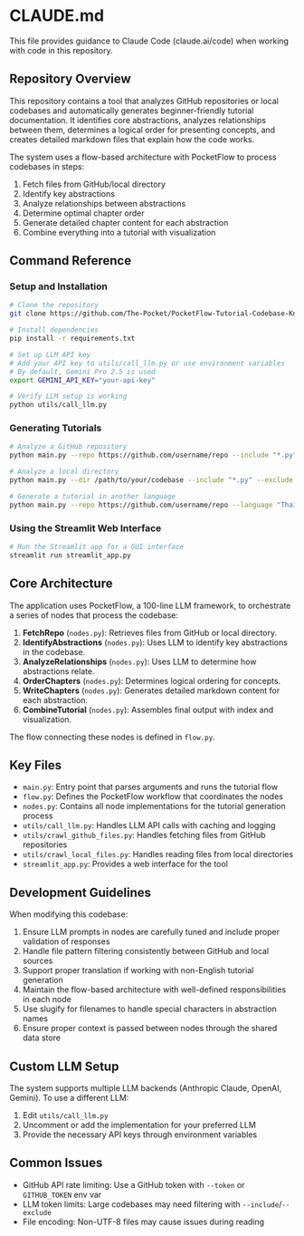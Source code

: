 # CLAUDE.md

This file provides guidance to Claude Code (claude.ai/code) when working with code in this repository.

## Repository Overview

This repository contains a tool that analyzes GitHub repositories or local codebases and automatically generates beginner-friendly tutorial documentation. It identifies core abstractions, analyzes relationships between them, determines a logical order for presenting concepts, and creates detailed markdown files that explain how the code works.

The system uses a flow-based architecture with PocketFlow to process codebases in steps:
1. Fetch files from GitHub/local directory
2. Identify key abstractions
3. Analyze relationships between abstractions
4. Determine optimal chapter order
5. Generate detailed chapter content for each abstraction
6. Combine everything into a tutorial with visualization

## Command Reference

### Setup and Installation

```bash
# Clone the repository
git clone https://github.com/The-Pocket/PocketFlow-Tutorial-Codebase-Knowledge

# Install dependencies
pip install -r requirements.txt

# Set up LLM API key
# Add your API key to utils/call_llm.py or use environment variables
# By default, Gemini Pro 2.5 is used
export GEMINI_API_KEY="your-api-key"

# Verify LLM setup is working
python utils/call_llm.py
```

### Generating Tutorials

```bash
# Analyze a GitHub repository
python main.py --repo https://github.com/username/repo --include "*.py" "*.js" --exclude "tests/*" --max-size 50000

# Analyze a local directory
python main.py --dir /path/to/your/codebase --include "*.py" --exclude "*test*"

# Generate a tutorial in another language
python main.py --repo https://github.com/username/repo --language "Thai"
```

### Using the Streamlit Web Interface

```bash
# Run the Streamlit app for a GUI interface
streamlit run streamlit_app.py
```

## Core Architecture

The application uses PocketFlow, a 100-line LLM framework, to orchestrate a series of nodes that process the codebase:

1. **FetchRepo** (`nodes.py`): Retrieves files from GitHub or local directory.
2. **IdentifyAbstractions** (`nodes.py`): Uses LLM to identify key abstractions in the codebase.
3. **AnalyzeRelationships** (`nodes.py`): Uses LLM to determine how abstractions relate.
4. **OrderChapters** (`nodes.py`): Determines logical ordering for concepts.
5. **WriteChapters** (`nodes.py`): Generates detailed markdown content for each abstraction.
6. **CombineTutorial** (`nodes.py`): Assembles final output with index and visualization.

The flow connecting these nodes is defined in `flow.py`.

## Key Files

- `main.py`: Entry point that parses arguments and runs the tutorial flow
- `flow.py`: Defines the PocketFlow workflow that coordinates the nodes
- `nodes.py`: Contains all node implementations for the tutorial generation process
- `utils/call_llm.py`: Handles LLM API calls with caching and logging
- `utils/crawl_github_files.py`: Handles fetching files from GitHub repositories
- `utils/crawl_local_files.py`: Handles reading files from local directories
- `streamlit_app.py`: Provides a web interface for the tool

## Development Guidelines

When modifying this codebase:

1. Ensure LLM prompts in nodes are carefully tuned and include proper validation of responses
2. Handle file pattern filtering consistently between GitHub and local sources
3. Support proper translation if working with non-English tutorial generation
4. Maintain the flow-based architecture with well-defined responsibilities in each node
5. Use slugify for filenames to handle special characters in abstraction names
6. Ensure proper context is passed between nodes through the shared data store

## Custom LLM Setup

The system supports multiple LLM backends (Anthropic Claude, OpenAI, Gemini). To use a different LLM:

1. Edit `utils/call_llm.py`
2. Uncomment or add the implementation for your preferred LLM
3. Provide the necessary API keys through environment variables

## Common Issues

- GitHub API rate limiting: Use a GitHub token with `--token` or `GITHUB_TOKEN` env var
- LLM token limits: Large codebases may need filtering with `--include`/`--exclude`
- File encoding: Non-UTF-8 files may cause issues during reading